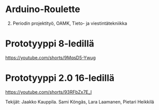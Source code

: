 # Arduino-Roulette
2. Periodin projektityö, OAMK, Tieto- ja viestintätekniikka

# Prototyyppi 8-ledillä
https://youtube.com/shorts/9MqsD5-Ywug

# Prototyyppi 2.0 16-ledillä
https://youtube.com/shorts/93RFbZx7E_I

Tekijät: Jaakko Kauppila. Sami Köngäs, Lara Laamanen, Pietari Heikkilä
